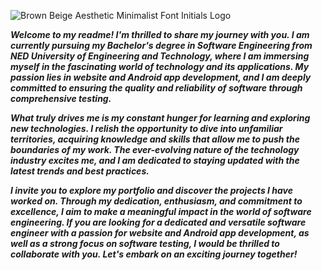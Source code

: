 ![Brown   Beige Aesthetic Minimalist Font Initials Logo](https://github.com/ZainabKashif/ZainabKashif/assets/81070169/2f10f2c8-9f77-471c-9c8c-8d31a89bd961)

*__Welcome to my readme! I'm thrilled to share my journey with you. I am currently pursuing my Bachelor's degree in Software Engineering from NED University of Engineering and Technology, where I am immersing myself in the fascinating world of technology and its applications. My passion lies in website and Android app development, and I am deeply committed to ensuring the quality and reliability of software through comprehensive testing.__*

*__What truly drives me is my constant hunger for learning and exploring new technologies. I relish the opportunity to dive into unfamiliar territories, acquiring knowledge and skills that allow me to push the boundaries of my work. The ever-evolving nature of the technology industry excites me, and I am dedicated to staying updated with the latest trends and best practices.__*

*__I invite you to explore my portfolio and discover the projects I have worked on. Through my dedication, enthusiasm, and commitment to excellence, I aim to make a meaningful impact in the world of software engineering. If you are looking for a dedicated and versatile software engineer with a passion for website and Android app development, as well as a strong focus on software testing, I would be thrilled to collaborate with you. Let's embark on an exciting journey together!__*
